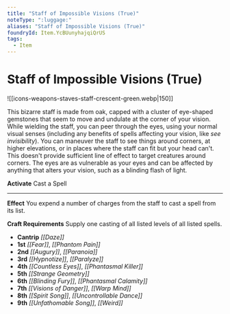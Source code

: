 ```yaml
---
title: "Staff of Impossible Visions (True)"
noteType: ":luggage:"
aliases: "Staff of Impossible Visions (True)"
foundryId: Item.YcBUunyhajqiQrUS
tags:
  - Item
---
```


# Staff of Impossible Visions (True)
![[icons-weapons-staves-staff-crescent-green.webp|150]]

This bizarre staff is made from oak, capped with a cluster of eye-shaped gemstones that seem to move and undulate at the corner of your vision. While wielding the staff, you can peer through the eyes, using your normal visual senses (including any benefits of spells affecting your vision, like _see invisibility_). You can maneuver the staff to see things around corners, at higher elevations, or in places where the staff can fit but your head can't. This doesn't provide sufficient line of effect to target creatures around corners. The eyes are as vulnerable as your eyes and can be affected by anything that alters your vision, such as a blinding flash of light.

**Activate** Cast a Spell

* * *

**Effect** You expend a number of charges from the staff to cast a spell from its list.

**Craft Requirements** Supply one casting of all listed levels of all listed spells.

*   **Cantrip** _[[Daze]]_
*   **1st** _[[Fear]]_, _[[Phantom Pain]]_
*   **2nd** _[[Augury]]_, _[[Paranoia]]_
*   **3rd** _[[Hypnotize]]_, _[[Paralyze]]_
*   **4th** _[[Countless Eyes]]_, _[[Phantasmal Killer]]_
*   **5th** _[[Strange Geometry]]_
*   **6th** _[[Blinding Fury]]_, _[[Phantasmal Calamity]]_
*   **7th** _[[Visions of Danger]]_, _[[Warp Mind]]_
*   **8th** _[[Spirit Song]]_, _[[Uncontrollable Dance]]_
*   **9th** _[[Unfathomable Song]]_, _[[Weird]]_
